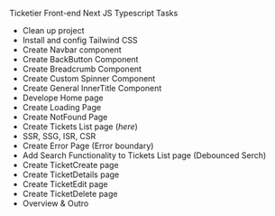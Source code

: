 Ticketier Front-end Next JS Typescript
Tasks

- Clean up project
- Install and config Tailwind CSS
- Create Navbar component
- Create BackButton Component
- Create Breadcrumb Component
- Create Custom Spinner Component
- Create General InnerTitle Component
- Develope Home page
- Create Loading Page
- Create NotFound Page
- Create Tickets List page (_here_)
- SSR, SSG, ISR, CSR
- Create Error Page (Error boundary)
- Add Search Functionality to Tickets List page (Debounced Serch)
- Create TicketCreate page
- Create TicketDetails page
- Create TicketEdit page
- Create TicketDelete page
- Overview & Outro
